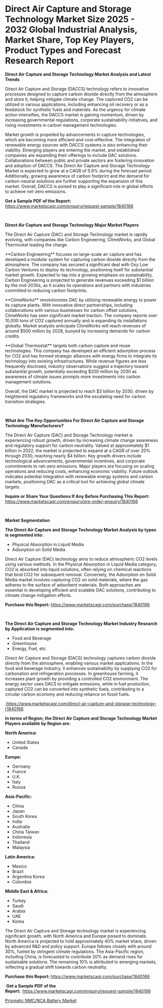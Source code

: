 <p><h1>Direct Air Capture and Storage Technology Market Size 2025 - 2032 Global Industrial Analysis, Market Share, Top Key Players, Product Types and Forecast Research Report</h1></p><p><strong>Direct Air Capture and Storage Technology Market Analysis and Latest Trends</strong></p>
<p><p>Direct Air Capture and Storage (DACCS) technology refers to innovative processes designed to capture carbon dioxide directly from the atmosphere and store it, helping mitigate climate change. The captured CO2 can be utilized in various applications, including enhancing oil recovery or as a feedstock for synthetic fuels and materials. As the urgency for climate action intensifies, the DACCS market is gaining momentum, driven by increasing governmental regulations, corporate sustainability initiatives, and rising investments in carbon management technologies.</p><p>Market growth is propelled by advancements in capture technologies, which are becoming more efficient and cost-effective. The integration of renewable energy sources with DACCS systems is also enhancing their viability. Emerging players are entering the market, and established companies are expanding their offerings to include DAC solutions. Collaborations between public and private sectors are fostering innovation and adoption of DACCS. The Direct Air Capture and Storage Technology Market is expected to grow at a CAGR of 5.9% during the forecast period. Additionally, growing awareness of carbon footprint and the demand for carbon-neutral solutions are further supporting the expansion of this market. Overall, DACCS is poised to play a significant role in global efforts to achieve net-zero emissions.</p></p>
<p><strong>Get a Sample PDF of the Report:&nbsp;</strong> <a href="https://www.marketscagr.com/enquiry/request-sample/1840166?utm_campaign=1889&utm_medium=2&utm_source=Github&utm_content=ia&utm_term=14022025&utm_id=direct-air-capture-and-storage-technology">https://www.marketscagr.com/enquiry/request-sample/1840166</a></p>
<p>&nbsp;</p>
<p><strong>Direct Air Capture and Storage Technology Major Market Players</strong></p>
<p><p>The Direct Air Capture (DAC) and Storage Technology market is rapidly evolving, with companies like Carbon Engineering, ClimeWorks, and Global Thermostat leading the charge. </p><p>**Carbon Engineering** focuses on large-scale air capture and has developed a modular system for capturing carbon dioxide directly from the atmosphere. The company has secured a significant deal with Oxy Low Carbon Ventures to deploy its technology, positioning itself for substantial market growth. Expected to tap into a growing emphasis on sustainability, Carbon Engineering is projected to generate revenues exceeding $1 billion by the mid-2030s, as it scales its operations and partners with industries committed to reducing carbon footprints.</p><p>**ClimeWorks** revolutionizes DAC by utilizing renewable energy to power its capture plants. With innovative direct partnerships, including collaborations with various businesses for carbon offset solutions, ClimeWorks has seen significant market traction. The company reports over 10,000 tons of CO2 captured annually and is expanding its installations globally. Market analysts anticipate ClimeWorks will reach revenues of around $500 million by 2028, buoyed by increasing demands for carbon credits.</p><p>**Global Thermostat** targets both carbon capture and reuse technologies. This company has developed an efficient adsorption process for CO2 and has formed strategic alliances with energy firms to integrate its technology into existing infrastructures. While revenue figures are less frequently disclosed, industry observations suggest a trajectory toward substantial growth, potentially exceeding $200 million by 2030 as awareness of climate issues prompts more investments into carbon management solutions.</p><p>Overall, the DAC market is projected to reach $3 billion by 2030, driven by heightened regulatory frameworks and the escalating need for carbon transition strategies.</p></p>
<p>&nbsp;</p>
<p><strong>What Are The Key Opportunities For Direct Air Capture and Storage Technology Manufacturers?</strong></p>
<p><p>The Direct Air Capture (DAC) and Storage Technology market is experiencing robust growth, driven by increasing climate change awareness and regulatory support for carbon neutrality. Valued at approximately $1 billion in 2022, the market is projected to expand at a CAGR of over 20% through 2030, reaching nearly $4 billion. Key growth drivers include technological advancements, governmental incentives, and corporate commitments to net-zero emissions. Major players are focusing on scaling operations and reducing costs, enhancing economic viability. Future outlook indicates potential integration with renewable energy systems and carbon markets, positioning DAC as a critical tool for achieving global climate targets.</p></p>
<p><strong>Inquire or Share Your Questions If Any Before Purchasing This Report:</strong> <a href="https://www.marketscagr.com/enquiry/pre-order-enquiry/1840166?utm_campaign=1889&utm_medium=2&utm_source=Github&utm_content=ia&utm_term=14022025&utm_id=direct-air-capture-and-storage-technology">https://www.marketscagr.com/enquiry/pre-order-enquiry/1840166</a></p>
<p>&nbsp;</p>
<p><strong>Market Segmentation</strong></p>
<p><strong>The Direct Air Capture and Storage Technology Market Analysis by types is segmented into:</strong></p>
<p><ul><li>Physical Absorption in Liquid Media</li><li>Adsorption on Solid Media</li></ul></p>
<p><p>Direct Air Capture (DAC) technology aims to reduce atmospheric CO2 levels using various methods. In the Physical Absorption in Liquid Media category, CO2 is absorbed into liquid solutions, often relying on chemical reactions that bind CO2 for subsequent removal. Conversely, the Adsorption on Solid Media market involves capturing CO2 on solid materials, where the gas adheres to the surface of adsorbent materials. Both approaches are essential in developing efficient and scalable DAC solutions, contributing to climate change mitigation efforts.</p></p>
<p><strong>Purchase this Report:&nbsp;</strong><a href="https://www.marketscagr.com/purchase/1840166?utm_campaign=1889&utm_medium=2&utm_source=Github&utm_content=ia&utm_term=14022025&utm_id=direct-air-capture-and-storage-technology">https://www.marketscagr.com/purchase/1840166</a></p>
<p>&nbsp;</p>
<p><strong>The Direct Air Capture and Storage Technology Market Industry Research by Application is segmented into:</strong></p>
<p><ul><li>Food and Beverage</li><li>Greenhouse</li><li>Energy, Fuel, etc.</li></ul></p>
<p><p>Direct Air Capture and Storage (DACS) technology captures carbon dioxide directly from the atmosphere, enabling various market applications. In the food and beverage industry, it enhances sustainability by supplying CO2 for carbonation and refrigeration processes. In greenhouse farming, it increases plant growth by providing a controlled CO2 environment. The energy sector uses DACS to mitigate emissions, while in fuel production, captured CO2 can be converted into synthetic fuels, contributing to a circular carbon economy and reducing reliance on fossil fuels.</p></p>
<p><a href="https://www.marketscagr.com/direct-air-capture-and-storage-technology-r1840166?utm_campaign=1889&utm_medium=2&utm_source=Github&utm_content=ia&utm_term=14022025&utm_id=direct-air-capture-and-storage-technology">&nbsp;https://www.marketscagr.com/direct-air-capture-and-storage-technology-r1840166</a></p>
<p><strong>In terms of Region, the Direct Air Capture and Storage Technology Market Players available by Region are:</strong></p>
<p>
    <p> <strong> North America: </strong>
        <ul>
            <li>United States</li>
            <li>Canada</li>
        </ul>
        </p> 
    <p> <strong> Europe: </strong>
        <ul>
            <li>Germany</li>
            <li>France</li>
            <li>U.K.</li>
            <li>Italy</li>
            <li>Russia</li>
        </ul>
        </p> 
    <p> <strong> Asia-Pacific: </strong>
        <ul>
            <li>China</li>
            <li>Japan</li>
            <li>South Korea</li>
            <li>India</li>
            <li>Australia</li>
            <li>China Taiwan</li>
            <li>Indonesia</li>
            <li>Thailand</li>
            <li>Malaysia</li>
        </ul>
        </p> 
    <p> <strong> Latin America: </strong>
        <ul>
            <li>Mexico</li>
            <li>Brazil</li>
            <li>Argentina Korea</li>
            <li>Colombia</li>
        </ul>
        </p> 
    <p> <strong> Middle East & Africa: </strong>
        <ul>
            <li>Turkey</li>
            <li>Saudi</li>
            <li>Arabia</li>
            <li>UAE</li>
            <li>Korea</li>
        </ul>
    </p>
    </p>
<p><p>The Direct Air Capture and Storage technology market is experiencing significant growth, with North America and Europe poised to dominate. North America is projected to hold approximately 40% market share, driven by advanced R&D and policy support. Europe follows closely with around 30%, fueled by stringent climate regulations. The Asia-Pacific region, including China, is forecasted to contribute 20% as demand rises for sustainable solutions. The remaining 10% is attributed to emerging markets, reflecting a gradual shift towards carbon neutrality.</p></p>
<p><strong>Purchase this Report: </strong><a href="https://www.marketscagr.com/purchase/1840166?utm_campaign=1889&utm_medium=2&utm_source=Github&utm_content=ia&utm_term=14022025&utm_id=direct-air-capture-and-storage-technology">https://www.marketscagr.com/purchase/1840166</a></p>
<p>&nbsp;<strong>Get a Sample PDF of the Report:&nbsp;&nbsp;</strong><a href="https://www.marketscagr.com/enquiry/request-sample/1840166?utm_campaign=1889&utm_medium=2&utm_source=Github&utm_content=ia&utm_term=14022025&utm_id=direct-air-capture-and-storage-technology">https://www.marketscagr.com/enquiry/request-sample/1840166</a></p>
<p><strong></strong></p>
<p><p><a href="https://github.com/globismark/Market-Research-Report-List-6/blob/main/prismatic-nmcnca-battery-market.md?utm_campaign=1889&utm_medium=2&utm_source=Github&utm_content=ia&utm_term=14022025&utm_id=direct-air-capture-and-storage-technology">Prismatic NMC/NCA Battery Market</a></p></p>